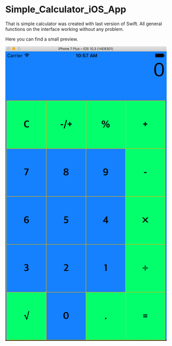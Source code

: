 # Simple_Calculator_iOS_App
That is simple calculator was created with last version of Swift.
All general functions on the interface working without any problem.

Here you can find a small preview.

![Screenshot](img.png)
